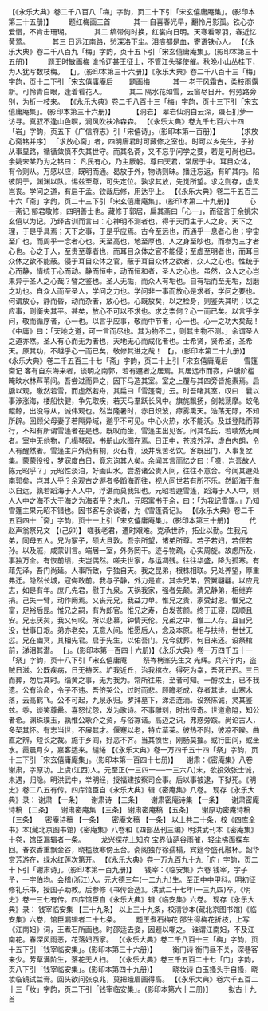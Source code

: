 <!-- { "loadSidebar": true } -->
 【《永乐大典》卷二千八百八「梅」字韵，页二十下引「宋玄僖庸庵集」。(影印本第三十五册)】 
　　题红梅画三首
　　　其一
自喜春光早，翻怜月影孤。铁心亦爱惜，不肯击珊瑚。
　　　其二
缟带何时换，红裳向日明。天寒看翠羽，春近忆黄莺。
　　　其三
日远江南路，愁深洛下尘。泪痕都是血，寄语铁心人。
 【《永乐大典》卷二千八百九「梅」字韵，页十五下引「宋玄僖庸庵集」。(影印本第三十五册)】 
　　题王时敏画梅
谁怜迂甚王征士，不管江头驿使催。秋晚小山丛桂下，为人犹写数枝梅。
 【」。(影印本第三十六册)】《永乐大典》卷二千八百十三「梅」字韵，页十二下引「宋玄僖庸庵后 
　　题画梅
　　　其一
老干风霜古，柔枝雨露新。可怜青白眼，逢着看花人。
　　　其二
隔水花如雪，云窗尽日开。何劳路旁别，为折一枝来。
 【《永乐大典》卷二千八百十三「梅」字韵，页十三下引「宋玄僖庸庵集」。(影印本第三十六册)】 
　　 【洞岩】 
翠岩仙洞白云深，蹑石扪萝一访寻。真驭不逢山色瞑，涧风吹袂冷森森。
 【《永乐大典》卷九千七百六十四「岩」字韵，页五下《广信府志》引「宋僖诗」。(影印本第一百册)】 
　　 【求放心斋铭并序】 
「求放心斋」者，四明唐君时可藏修之室也。时可以乡先生，子孙从事显路，循循敛慎不失其世守。而其名斋，又不忘乎问学之要，若是可尚也已。余姚宋某乃为之铭曰：
凡民有心，乃主厥躬。尊曰天君，常居于中。耳目众体，有令则从。万感以应，既明而通。曷放于外，物诱则昧。播迁忘返，有旷其内。陷彼阴于，渊渊以队。惕兹至尊，可失定位。孰求其放，先觉所望。求之则存，虚灵岂丧。学问之道，有启于孟。钦哉后修，用达乎上。
 【《永乐大典》卷二千五百三十六「斋」字韵，页二十三下引「宋玄僖庸庵集」。(影印本第二十九册)】 
　　心一斋记
郁君敬修，四明善士也。藏修于郭居，扁其斋曰「心一」，而征言于余姚宋玄僖以为记。乃绎古训而言曰：心神明不测者也，得于天而主于人之身。天下之理，于是乎具焉；天下之事，于是乎应焉。古今至远也，而通乎一息者心也；宇宙至广也，而周乎一念者心也。天至高也，地至厚也，人之身至眇也，而参为三才者心也。心之于人，至贵至尊者也，而耳目众体之官不能侵；至虚至明者也，而耳目众体之欲不能蔽。侵于耳目众体之官，蔽于耳目众体之欲者，众人之心也。性统于心而静，情统于心而动。静而恒中，动而恒和者，圣人之心也。虽然，众人之心岂果异于圣人之心哉？譬之鉴也。圣人无垢，而众人有垢也。自有垢而至无垢，刮磨之功也。自众人而至圣人，学问之力也。学问非一事而放心是求者，学问之要也。何谓放心，静而昏，动而杂者，放心也。心既放矣，以之检身，则鉴失其明；以之应事，则衡失其平。甚矣，放心不可以不求也。求之柰何？心一而已矣。以言乎学问，敬而循序者，心一也。以言乎应事，敬而中节者，心一也。心一之功大矣哉！《中庸》曰：「天地之道，可一言而尽也。其为物不二，则其生物不测。」余谓圣人之道亦然。圣人有心而无为者也，天地无心而成化者也。士希贤，贤希圣，圣希天。原其功，不越乎心一而已矣，敬修其进之哉！
 【」。(影印本第二十九册)】《永乐大典》卷二千五百三十七「斋」字韵，页二十上引「宋玄僖庸庵后 
　　雪篷斋记
客有自东海来者，谈明之南郭，若有遯者之居焉。其居远市而寂，户牖阶槛晻映水林芦苇间。吾尝过而异之，因下马造其室。室之上覆与其四旁皆施素焉。启牖以观，曒然若雪，而虚然若舟，其扁曰「雪篷斋」云。时吾睹其室，叹曰：曩以事涉涨海，楼船快健，争先取疾，若天马羣跃长风中。旗旄飘扬，剑戟荡摩。蛟龟鲲鲸，出没导从，诚伟观也。然当隆暑时，赤日炽波，瘴雾熏天。浩荡无际，不知所辟。回顾父母妻子若隔异域，邈乎不可见。中心火热，水不能沃。及兹登陆而郭行，不知有所谓雪篷者在是也。既叹而坐，雪篷主出见客。问其名氏，若聩然无闻者。室中无他物，几榻琴砚，书册山水图在焉。日正中，苍凉外浮，虚白内朗，令人有醒然者。雪篷主户外荫有桐，火石鼎，汲井烹苦茗饮。客既出门，人事复坌集。蒙蒙役役，梦寐度白日，竟忘询其人矣。余闻其言而忆之曰：「噫，岂吾故人陈元昭乎？」元昭性淡泊，好画山水。尝游诸公贵人间，往往不意合。今闻其遯处南郭矣，岂其人乎？余观古之遯者多蹈海而往，视人间世若有所不乐。然蹈海于海以自远，孰若蹈海于人人中，浮湛而莫我知也。元昭若遯雪篷，蹈海于人人中，则人人中之海不大于海之为海者乎？未几，元昭寓书于余，曰：「为我记雪篷。」乃知雪篷主果元昭不错也。因书客与余谈者，为《雪篷斋记》。
 【《永乐大典》卷二千五百四十「斋」字韵，页十一上引「宋玄僖庸庵集」。(影印本第三十册)】 
　　代赵声翁祭兄文 【(己卯)】 
嗟我老君，遭时艰难。克承世祚，拓业以勤。生我兄弟，同母五人。兄为冢子，硕大且敦。吾宗所望，诸弟所尊。若子若妇，若侄若孙。以及戚，咸蒙训言。端居一室，外务罔干。迹与物疏，心实周旋。故虑所及，事独万全。有恢前绩，夫岂偶然。嗟夫世家，与运凋残。往往华盛，降为孤寒。有藉先泽，吾门尚延。人事所致，宁独自天。我之昆弟，根株相联。兄处养望，厚重弗迁。隐然长城，寇侮敢前。我与子静，外力是宣。其余兄弟，赞翼翩翩。以应兄志，如是有年。庶几先君，慰于九泉。天祸我家，强者先颠。清兄静弟，相继弃捐。己失一臂，动作阙焉。又丧元兄，我益力单。惟兄之贵，家受封恩。惟兄之富，足裕后昆。惟兄之嗣，有为郎官。惟兄之寿，白发苍颜。终于正寝，既顺且安。兄志厌矣，我又何叹。所以悲慕，钟情天伦。兄弟之中，惟二人存。且自兄没，世事日艰。弟亦老矣，无意人间。惟愿后人，念及本原。相与扶持，世世无愆。兄在幽冥，其相先君。启于先生，以佑吾门。兄今就葬，何日来还。设祭棺前，涕泪其潜。
 【」。(影印本第一百四十六册)】《永乐大典》卷一万四千五十一「祭」字韵，页十八下引「宋玄僖庸庵 
　　祭岑栲峯先生文
光辉。兵兴宇内，盗贼日滋。公既疾病，日无祷医。圹我近丘，治我棺衣。得死为幸，吾死已迟。三日而葬，勿后其时。缁黄之事，无为我为。常所往来，至者可知。一酹坟土，已不我遗。公有治命，令子不违。吾侪哭公，过时而悲。顾瞻老成，存者其谁。山寒木落，云高鹤飞。公不可起，九泉永归。罗拜墓下，涕泗涟洏。设祭陈诚，灵其鉴兹。黍，谈笑尊罍。喜怒忧怨，发为歌诗。不事雕刻，时出怪奇。世道愈隘，知公者希。渊珠璞玉，孰惟公耿介之资，与俗寡谐。高迈之识，弗惑旁蹊。尚论古人，多契其怀。有志当世，不展其才。偃蹇以老，特立草莱。彼热不附，彼凉不睽。曲直之辨，短长之裁。施于乡闾，好恶不齐。当其愤世，刚肠莫摧。或行田间，或坐水。霞晨月夕，嘉客适来。缱绻
 【《永乐大典》卷一万四千五十四「祭」字韵，页十三下引「宋玄僖庸庵集」。(影印本第一百四十七册)】 
　谢肃：《密庵集》八卷
谢肃，字原功。上虞(江西)人。元至正(一三四一──一三六八)末，欲投效张士诚，未遇，归隐。明洪武中，举明经，授福建按察司佥事。后以事被逮，下狱死。《明史》卷二八五有传。四库馆臣自《永乐大典》辑《密庵集》八卷。
现存《永乐大典》录：
谢肃 【一条】 　谢肃诗 【三条】 　谢肃密庵诗集 【一条】 　谢肃密庵诗稿 【二条】 　谢肃密庵集 【三条】 
谢肃密庵稿 【五条】 　谢原功密庵诗稿 【三条】 　密庵诗稿 【一条】 　密庵文稿 【一条】 
以上共二十条，校《四库全书》本(藏北京图书馆)《密庵集》八卷和《四部丛刊三编》明洪武刊本《密庵集》十卷，馆臣漏辑者一条。
　　龙兴探花上知府
宝界仙葩谷雨催，轻尘拂面探车回。春衣香重飘金谷，晓槛妆寒傍玉台。斋阁独存徐孺榻，宾筵今盛孔融杯。韶华赏芳游在，绿水红莲次第开。
 【《永乐大典》卷一万九百九十九「府」字韵，页二十下引「谢肃诗」。(影印本第一百九册)】 
　钱宰：《临安集》六卷
钱宰，字子予，一字伯均。会稽(浙江)人。元大德三年(一二九九)生。至正中中甲科。明初征修礼乐书，授国子助教。后参修《书传会选》。洪武二十七年(一三九四)卒。《明史》卷一三七有传。四库馆臣自《永乐大典》辑《临安集》六卷。
现存《永乐大典》录：
钱宰临安集 【三十九条】 
以上三十九条，校清钞本(藏北京图书馆)《临安集》六卷，馆臣漏辑者二十七条。
　　题王煮石梅花
邵生得梅花折枝，上写《江南妇》词，王煮石所画也。时邵适去妾，因题以嘲之。
谁谓江南妇，不及江南花。春深风雨恶，花落妇西家。
 【《永乐大典》卷二千八百十三「梅」字韵，页十五下引「钱宰临安集」。(影印本第三十六册)】 
　　衡门诗
衡门昼不关，深巷客来少。芳草满阶生，落花无人扫。
 【《永乐大典》卷三千五百二十七「门」字韵，页八下引「钱宰临安集」。(影印本第四十九册)】 
　　晓妆诗
白玉搔头手自搔，晓妆临镜试兰膏。回头欲问张京兆，莫把蛾眉画得高。
 【《永乐大典》卷六千五百二十三「妆」字韵，页二下引「钱宰临安集」。(影印本第六十二册)】 
　　拟古十九首
